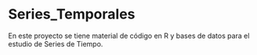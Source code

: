 # Series_Temporales
En este proyecto se tiene material de código en R  y bases de datos para el estudio de Series de Tiempo.
